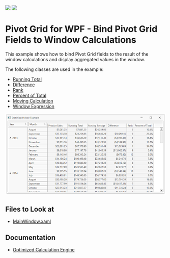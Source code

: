<!-- default badges list -->
[![](https://img.shields.io/badge/Open_in_DevExpress_Support_Center-FF7200?style=flat-square&logo=DevExpress&logoColor=white)](https://supportcenter.devexpress.com/ticket/details/T827757)
[![](https://img.shields.io/badge/📖_How_to_use_DevExpress_Examples-e9f6fc?style=flat-square)](https://docs.devexpress.com/GeneralInformation/403183)
<!-- default badges end -->
<!-- default file list -->

# Pivot Grid for WPF - Bind Pivot Grid Fields to Window Calculations

This example shows how to bind Pivot Grid fields to the result of the window calculations and display aggregated values in the window.

The following classes are used in the example:

- [Running Total](https://docs.devexpress.com/WPF/DevExpress.Xpf.PivotGrid.RunningTotalBinding?p=netframework)
- [Difference](https://docs.devexpress.com/WPF/DevExpress.Xpf.PivotGrid.DifferenceBinding?p=netframework)
- [Rank](https://docs.devexpress.com/WPF/DevExpress.Xpf.PivotGrid.RankBinding?p=netframework)
- [Percent of Total](https://docs.devexpress.com/WPF/DevExpress.Xpf.PivotGrid.PercentOfTotalBinding?p=netframework)
- [Moving Calculation](https://docs.devexpress.com/WPF/DevExpress.Xpf.PivotGrid.MovingCalculationBinding?p=netframework)
- [Window Expression](https://docs.devexpress.com/WPF/DevExpress.Xpf.PivotGrid.WindowExpressionBinding?p=netframework)

![](/images/screenshot.png)

## Files to Look at
* [MainWindow.xaml](./CS/PivotGridOptimizedModeExample/MainWindow.xaml)
<!-- default file list end -->

## Documentation

- [Optimized Calculation Engine](https://docs.devexpress.com/CoreLibraries/401367/devexpress-pivot-grid-core-library/data-processing-engines/pivot-grid-optimized-calculation-engine)
